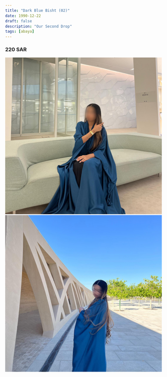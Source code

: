 ```yaml
---
title: "Dark Blue Bisht (02)"
date: 1990-12-22
draft: false
description: "Our Second Drop"
tags: [abaya]
---
```


### 220 SAR

![Example](img/2024-06-04_22-39-07_UTC_1.jpg)
![Example](img/2024-06-04_22-40-11_UTC_3.jpg)
